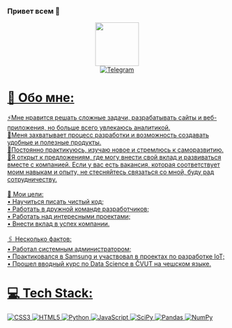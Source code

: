 ### Привет всем 👋
<div id="header" align="center">
  <img src="https://media.giphy.com/media/M9gbBd9nbDrOTu1Mqx/giphy.gif" width="100"/>
</div>
<div id="badges" align="center">
<a href="https://t.me/sevamus">
<img src="https://img.shields.io/badge/Telegram-blue?logo=telegram&logoColor=white&style=for-the-badge" alt="Telegram"/>
</div>


# 💫 Обо мне:
⚡Мне нравится решать сложные задачи, разрабатывать сайты и веб-приложения, но больше всего увлекаюсь аналитикой.<br>🌱Меня захватывает процесс разработки и возможность создавать удобные и полезные продукты.<br>🔭Постоянно практикуюсь, изучаю новое и стремлюсь к саморазвитию.<br>🤝Я открыт к предложениям, где могу внести свой вклад и развиваться вместе с компанией. Если у вас есть вакансия, которая соответствует моим навыкам и опыту, не стесняйтесь связаться со мной, буду рад сотрудничеству.<br><br>🎯 Мои цели:<br>• Научиться писать чистый код;<br>• Работать в дружной команде разработчиков;<br>• Работать над интересными проектами;<br>• Внести вклад в успех компании.<br><br>🖇️ Несколько фактов:<br>• Работал системным администратором;<br>• Практиковался в Samsung и участвовал в проектах по разработке IoT;<br>• Прошел вводный курс по Data Science в ČVUT на чешском языке.


# 💻 Tech Stack:
![CSS3](https://img.shields.io/badge/css3-%231572B6.svg?style=flat&logo=css3&logoColor=white) ![HTML5](https://img.shields.io/badge/html5-%23E34F26.svg?style=flat&logo=html5&logoColor=white) ![Python](https://img.shields.io/badge/python-3670A0?style=flat&logo=python&logoColor=ffdd54) ![JavaScript](https://img.shields.io/badge/javascript-%23323330.svg?style=flat&logo=javascript&logoColor=%23F7DF1E) ![SciPy](https://img.shields.io/badge/SciPy-%230C55A5.svg?style=flat&logo=scipy&logoColor=%white) ![Pandas](https://img.shields.io/badge/pandas-%23150458.svg?style=flat&logo=pandas&logoColor=white) ![NumPy](https://img.shields.io/badge/numpy-%23013243.svg?style=flat&logo=numpy&logoColor=white)

